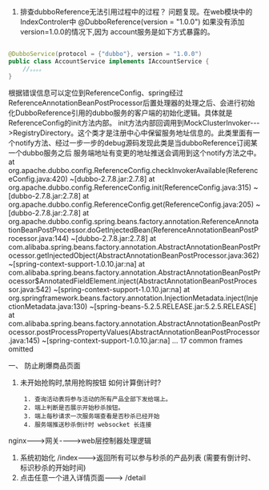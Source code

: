 1. 排查dubboReference无法引用过程中的过程？ 问题复现。在web模块中的IndexControler中 @DubboReference(version = "1.0.0") 如果没有添加 version=1.0.0的情况下,因为
account服务是如下方式暴露的。

```java

@DubboService(protocol = {"dubbo"}, version = "1.0.0")
public class AccountService implements IAccountService {
    //。。。。
}
```
根据错误信息可以定位到ReferenceConfig、spring经过ReferenceAnnotationBeanPostProcessor后置处理器的处理之后、会进行初始化DubboReference引用的dubbo服务的客户端的初始化逻辑。具体就是ReferenceConfig的init方法内部。
init方法内部回调用到MockClusterInvoker--->RegistryDirectory。这个类才是注册中心中保留服务地址信息的。此类里面有一个notify方法、经过一步一步的debug源码发现此类是当dubboReference订阅某一个dubbo服务之后
服务端地址有变更的地址推送会调用到这个notify方法之中。
at org.apache.dubbo.config.ReferenceConfig.checkInvokerAvailable(ReferenceConfig.java:420) ~[dubbo-2.7.8.jar:2.7.8]
at org.apache.dubbo.config.ReferenceConfig.init(ReferenceConfig.java:315) ~[dubbo-2.7.8.jar:2.7.8]
at org.apache.dubbo.config.ReferenceConfig.get(ReferenceConfig.java:205) ~[dubbo-2.7.8.jar:2.7.8]
at org.apache.dubbo.config.spring.beans.factory.annotation.ReferenceAnnotationBeanPostProcessor.doGetInjectedBean(ReferenceAnnotationBeanPostProcessor.java:144) ~[dubbo-2.7.8.jar:2.7.8]
at com.alibaba.spring.beans.factory.annotation.AbstractAnnotationBeanPostProcessor.getInjectedObject(AbstractAnnotationBeanPostProcessor.java:362) ~[spring-context-support-1.0.10.jar:na]
at com.alibaba.spring.beans.factory.annotation.AbstractAnnotationBeanPostProcessor$AnnotatedFieldElement.inject(AbstractAnnotationBeanPostProcessor.java:542) ~[spring-context-support-1.0.10.jar:na]
at org.springframework.beans.factory.annotation.InjectionMetadata.inject(InjectionMetadata.java:130) ~[spring-beans-5.2.5.RELEASE.jar:5.2.5.RELEASE]
at com.alibaba.spring.beans.factory.annotation.AbstractAnnotationBeanPostProcessor.postProcessPropertyValues(AbstractAnnotationBeanPostProcessor.java:145) ~[spring-context-support-1.0.10.jar:na]
... 17 common frames omitted


一、 防止刷爆商品页面
1. 未开始抢购时,禁用抢购按钮
如何计算倒计时?

        1. 查询活动表将参与活动的所有产品全部下发给端上。
        2. 端上判断是否展示开始秒杀按钮。
        3. 端上每秒请求一次服务端查看是否秒杀已经开始
        4. 服务端推送秒杀倒计时 websocket 长连接





nginx--->网关---->web层控制器处理逻辑

1. 系统初始化 /index--->返回所有可以参与秒杀的产品列表 (需要有倒计时、标识秒杀的开始时间)
2. 点击任意一个进入详情页面---> /detail
